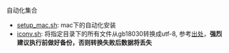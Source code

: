 自动化集合

* [setup_mac.sh](script/setup_mac.sh): mac下的自动化安装
* [iconv.sh](script/iconv.sh): 将指定目录下的所有文件从gb18030转换成utf-8, 参考[出处](https://blog.csdn.net/ft2028739/article/details/15809019)，**强烈建议执行前做好备份，否则转换失败后数据将丢失**
